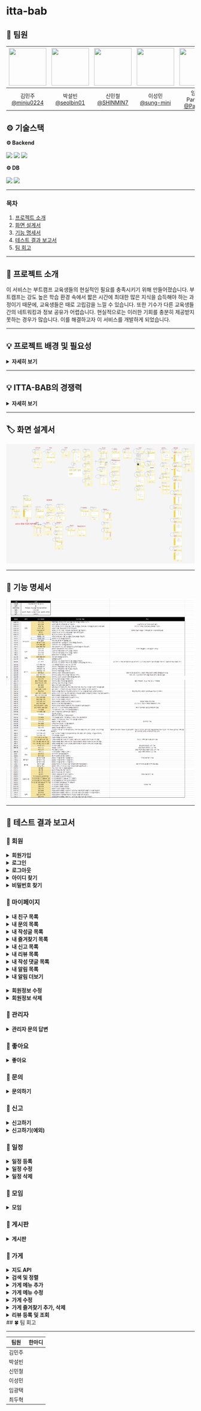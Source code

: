 # itta-bab

## :rice: 팀원
<div align="center">

| <img src="https://avatars.githubusercontent.com/u/128581270?v=4" width="100" height="100"/> | <img src="https://avatars.githubusercontent.com/u/106576062?v=4" width="100" height="100"/> | <img src="https://avatars.githubusercontent.com/u/75729543?v=4" width="100" height="100"/> | <img src="https://avatars.githubusercontent.com/u/174118592?v=4" width="100" height="100"/> | <img src="https://avatars.githubusercontent.com/u/103546300?v=4" width="100" height="100"/> | <img src="https://avatars.githubusercontent.com/u/58172997?v=4" width="100" height="100"/> |
|:-------------------------------------------------------------------------------------------:|:-------------------------------------------------------------------------------------------:|:------------------------------------------------------------------------------------------:|:-------------------------------------------------------------------------------------------:|:-------------------------------------------------------------------------------------------:|:------------------------------------------------------------------------------------------:|
|                      김민주<br>[@minju0224](https://github.com/minju0224)                      |                      박설빈<br>[@seolbin01](https://github.com/seolbin01)                      |                        신민철<br>[@SHINMIN7](https://github.com/SHINMIN7)                         |                      이성민<br>[@sung-mini](https://github.com/sung-mini)                      |                   임광택<br>Pangtaek<br>[@Pangtaek](https://github.com/Pangtaek)                   |                          최두혁<br>[@enking](https://github.com/enking)                           |

</div>


## ⚙ 기술스택

<p><strong>⚙ Backend <br></strong>
<br>
  <img src="https://img.shields.io/badge/java-007396?style=for-the-badge&logo=java&logoColor=white"> 
  <img src="https://img.shields.io/badge/springboot-6DB33F?style=for-the-badge&logo=springboot&logoColor=white">
  <img src="https://img.shields.io/badge/gradle-02303A?style=for-the-badge&logo=gradle&logoColor=white">
</p>

<p><strong>⚙ DB <br></strong>
<br>
  <img src="https://img.shields.io/badge/mariadb-4479A1?style=for-the-badge&logo=mariadb&logoColor=white">
  <img src="https://img.shields.io/badge/redis-02303A?style=for-the-badge&logo=redis&logoColor=white">
</p>

---

### 목차

1. [프로젝트 소개](#-프로젝트-소개)
2. [화면 설계서](#%EF%B8%8F-화면-설계서)
3. [기능 명세서](#-기능-명세서)
4. [테스트 결과 보고서](#-테스트-결과-보고서)
5. [팀 회고](#-팀-회고)


<hr>

## 📢 프로젝트 소개
이 서비스는 부트캠프 교육생들의 현실적인 필요를 충족시키기 위해 만들어졌습니다.
부트캠프는 강도 높은 학습 환경 속에서 짧은 시간에 최대한 많은 지식을 습득해야 하는 과정이기 때문에, 교육생들은 때로 고립감을 느낄 수 있습니다.
또한 기수가 다른 교육생들 간의 네트워킹과 정보 공유가 어렵습니다. 현실적으로는 이러한 기회를 충분히 제공받지 못하는 경우가 많습니다.
이를 해결하고자 이 서비스를 개발하게 되었습니다.

<hr>

## 💡 프로젝트 배경 및 필요성
<details>
<summary><strong>자세히 보기</strong></summary>

- 부트캠프 교육생들의 특수한 환경

   부트캠프는 집중적인 학습과 빡빡한 일정으로 인해, 다른 사람들과 소통하거나 도움을 주고받을 시간이 제한됩니다.
  이때 동료들과 정보를 공유하고 네트워킹할 수 있는 공간이 있으면 학습 효율이 크게 향상될 수 있습니다.
  하지만 부트캠프 자체에서는 충분한 소통 기회를 제공하지 못할 수 있기 때문에, 이를 보완할 수 있는 서비스가 필요합니다.

- 시간 관리와 생활의 불편함

   바쁜 교육 일정 속에서 식사 해결이나 동료와의 정보 공유는 귀찮게 느껴질 수 있습니다.
  이 서비스는 맛집 추천이나 배달 팟 모집 기능을 통해, 학습 외의 불편함을 최소화하면서 동료와 자연스럽게 교류하고,
  함께 배달을 시켜 시간과 비용을 절감할 수 있도록 도와줍니다.

- 심리적 지원과 소통의 필요

   부트캠프는 정신적으로나 육체적으로 매우 부담이 큰 과정입니다.
  익명으로 고민을 나누고, 다른 교육생들과 쉽게 소통할 수 있는 안전한 공간이 없다면, 심리적 부담은 더욱 커질 수 있습니다.
  이를 해소할 수 있는 익명 게시판과 실시간을 제공해 소통을 활성화하고 심리적 지지를 받을 수 있도록 합니다.

- 효율적인 정보 공유

   부트캠프에서는 빠른 정보 공유가 학습의 질을 높일 수 있습니다.
  새로운 학습 자료, 유용한 사이트, 꿀팁 등이 있을 때, 동료들과 정보를 신속하게 공유하고 토론할 수 있는 공간이 필요합니다.
  이 서비스의 게시판과 기능을 통해 교육생들은 자신의 경험과 학습 방법을 쉽게 나누고, 최신 정보를 신속하게 공유할 수 있습니다.

</details>
<hr>

## 💡 ITTA-BAB의 경쟁력
<details>
<summary><strong>자세히 보기</strong></summary>

- 동료 간의 자연스러운 네트워킹을 촉진
   부트캠프의 중요한 자산은 같은 목표를 가진 동료들입니다. 하지만 동료들과의 자연스러운 소통 기회가 부족할 때
  , 이 서비스가 이를 보완하여 음식, 배달, 정보 공유 등의 활동을 통해 교육생 간의 협력과 네트워킹을 촉진하고자 했습니다.

- 효율적인 시간 관리와 생활 편의성을 제공
   식사 문제나 생활 속 소소한 고민을 해결하기 위해 시간을 쏟는 대신, 배달 팟 모집이나 맛집 추천 기능을 통해 시간을 절약하고 편리하게 생활할 수 있도록 돕습니다.
  또한, 다양한 정보 공유 기능으로 서로 도움을 주고받으며 학습 시간을 최대한 확보할 수 있습니다

- 심리적 스트레스 해소와 커뮤니티 형성
   익명 게시판을 통해 교육생들이 마음속 고민을 털어놓고, 서로의 경험을 공유하며 심리적 지지를 받을 수 있는 커뮤니티를 제공합니다.
  이는 학습 과정에서 생기는 스트레스 해소에도 중요한 역할을 할 것입니다.

- 정보 공유의 효율성
   학습 중에 발견한 유용한 자료나 성공적인 학습 방법을 빠르게 동료들과 공유하는 것이 중요합니다.
   게시판과 채팅 기능을 통해 교육생들이 서로 팁과 정보를 신속히 공유하고, 실시간으로 질문하고 답변을 주고받을 수 있습니다.
   이를 통해 협력적 학습 환경이 조성됩니다.

</details>
<hr>

## 🏷️ 화면 설계서

[![🏷️ 화면 설계서 상세보기](/images/figma.png)](https://www.figma.com/design/hLawLTl9M0Qj1gXaqXdFFg/%EC%9D%B4%EB%94%B0%EB%B0%A5?node-id=0-1&t=tSZSM4NyRxEFFHzG-1)


<hr>

## 📝 기능 명세서

[![📝 기능 명세서 상세보기](/images/list.png)](https://docs.google.com/spreadsheets/d/1LzQABzEnEMkKeeP6o334z52HFMVH8R5BJJ9wbEo9lyI/edit?gid=0#gid=0)

<hr>

## 📌 테스트 결과 보고서

### 📗 회원
<details>
<summary><strong>회원가입</strong></summary>

![](/images/user/signup.gif)
</details>

<details>
<summary><strong>로그인</strong></summary>

![](/images/user/login.gif)
</details>

<details>
<summary><strong>로그아웃</strong></summary>

![](/images/user/logout.gif)
</details>

<details>
<summary><strong>아이디 찾기</strong></summary>

![](/images/user/findid.gif)
</details>

<details>
<summary><strong>비밀번호 찾기</strong></summary>

![](/images/user/findpwd.gif)
</details>

### 📗 마이페이지
<details>
<summary><strong>내 친구 목록</strong></summary>

![](/images/mypage/myfriend.gif)
</details>

<details>
<summary><strong>내 문의 목록</strong></summary>

![](/images/mypage/myfriend.gif)
</details>

<details>
<summary><strong>내 작성글 목록</strong></summary>

![](/images/mypage/mypost.gif)
</details>

<details>
<summary><strong>내 즐겨찾기 목록</strong></summary>

![](/images/mypage/mybookmark.gif)
</details>

<details>
<summary><strong>내 신고 목록</strong></summary>

![](/images/mypage/myreport.gif)
</details>

<details>
<summary><strong>내 리뷰 목록</strong></summary>

![](/images/mypage/myreview.gif)
</details>

<details>
<summary><strong>내 작성 댓글 목록</strong></summary>

![](/images/mypage/mycomment.gif)
</details>

<details>
<summary><strong>내 알림 목록</strong></summary>

![](/images/mypage/mynotification.gif)
</details>

<details>
<summary><strong>내 알림 더보기</strong></summary>

![](/images/mypage/morenotification.gif)
</details>

<br>

<details>
<summary><strong>회원정보 수정</strong></summary>

![](/images/mypage/updateuser.gif)
</details>
<details>
<summary><strong>회원정보 삭제</strong></summary>

![](/images/mypage/deleteuser.gif)
</details>

### 📗 관리자
<details>
<summary><strong>관리자 문의 답변</strong></summary>

![](/images/inquiry/inquiryAnswerAdmin1.gif)
</details>

### 📗 좋아요
<details>
<summary><strong>좋아요</strong></summary>

![](/images/)
</details>

### 📗 문의
<details>
<summary><strong>문의하기</strong></summary>

![](/images/inquiry/inquiryCreate.gif)
</details>

### 📗 신고
<details>
<summary><strong>신고하기</strong></summary>

![](/images/report/ReportOK.gif)
</details>
<details>
<summary><strong>신고하기(예외)</strong></summary>

![](/images/report/ReportSamePerson.gif)
</details>

### 📗 일정
<details>
<summary><strong>일정 등록</strong></summary>

![](/images/schedule/scheduleAdd.gif)
</details>

<details>
<summary><strong>일정 수정</strong></summary>

![](/images/schedule/scheduleUpdate.gif)
</details>

<details>
<summary><strong>일정 삭제</strong></summary>

![](/images/schedule/scheduleDelete.gif)
</details>

### 📕 모임
<details>
<summary><strong>모임</strong></summary>

![](/images/)
</details>

### 📘 게시판
<details>
<summary><strong>게시판</strong></summary>

![](/images/)
</details>

### 📙 가게
<details>
<summary><strong>지도 API</strong></summary>

![](/images/store/Map.gif)
</details>
<details>
<summary><strong>검색 및 정렬</strong></summary>

![](/images/store/storeSearch.gif)
</details>
<details>
<summary><strong>가게 메뉴 추가</strong></summary>

![](/images/store/storeMenuCreate.gif)
</details>
<details>
<summary><strong>가게 메뉴 수정</strong></summary>

![](/images/store/storeMenuUpdate.gif)
</details>
<details>
<summary><strong>가게 수정</strong></summary>

![](/images/store/storeUpdate.gif)
</details>
<details>
<summary><strong>가게 즐겨찾기 추가, 삭제</strong></summary>

![](/images/store/storeFavoriteCreateDelete.gif)
</details>
<details>
<summary><strong>리뷰 등록 및 조회</strong></summary>

![](/images/store/reviewList.gif)
</details>
## 🍀 팀 회고

---

| 팀원  | 한마디                                                                                                                                                                                                                                                                                                                                                                                                                                                                                                                                                                                                                                                                                                                                                        |
|-----|------------------------------------------------------------------------------------------------------------------------------------------------------------------------------------------------------------------------------------------------------------------------------------------------------------------------------------------------------------------------------------------------------------------------------------------------------------------------------------------------------------------------------------------------------------------------------------------------------------------------------------------------------------------------------------------------------------------------------------------------------------|
| 김민주 ||
| 박설빈 ||
| 신민철 ||
| 이성민 ||
| 임광택 ||
| 최두혁 ||
